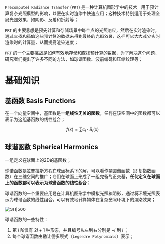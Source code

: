 
`Precomputed Radiance Transfer` (`PRT`) 是一种计算机图形学中的技术，用于预计算复杂光照模型的影响，以便在实时渲染中快速应用；这种技术特别适用于处理全局光照效果，如阴影、反射和折射等；

`PRT` 的主要思想是预先计算和存储场景中每个点的光照响应，然后在实时渲染时，通过查找和插值这些预计算的数据来得到最终的光照效果，这样可以大大减少实时渲染时的计算量，从而提高渲染速度；

`PRT` 的一个主要挑战是如何有效地存储和查找预计算的数据，为了解决这个问题，研究者们提出了许多不同的方法，如球谐函数、波前编码和压缩纹理等；

# 基础知识

## 基函数 Basis Functions

在一个向量空间中，基函数是**一组线性无关的函数**，任何在该空间中的函数都可以表示为这组基函数的线性组合；

$$
f(x)=\sum_i c_i \cdot B_i(x)
$$


## 球谐函数 Spherical Harmonics

一组定义在球面上的2D的基函数；

球谐函数是拉普拉斯方程在球坐标系下的解，可以看作是圆谐函数（即复指数函数）在三维空间的推广；它们在球面上形成了一组完备的正交基，**任何定义在球面上的函数都可以表示为球谐函数的线性组合**；

球谐函数的一个重要应用是在计算机图形学中模拟光照和阴影，通过将环境光照表示为球谐函数的线性组合，可以有效地计算物体在复杂光照环境下的渲染效果；

![SH|500](https://pic-1315225359.cos.ap-shanghai.myqcloud.com/20230902041615.png)

球谐函数的一些特性：
1. 第 $l$ 阶具有 $2l+1$ 种形态，并且编号从左到右分别是 $-l$  到 $l$ ；
2. 每个球谐函数由勒让德多项式（`Legendre Polynomials`）表示；